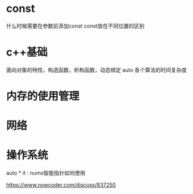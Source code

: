 # const
什么时候需要在参数前添加const
const放在不同位置的区别

# c++基础
面向对象的特性，构造函数，析构函数，动态绑定
auto
各个算法的时间复杂度

# 内存的使用管理

# 网络

# 操作系统

auto * it : nums智能指针如何使用


https://www.nowcoder.com/discuss/837250
